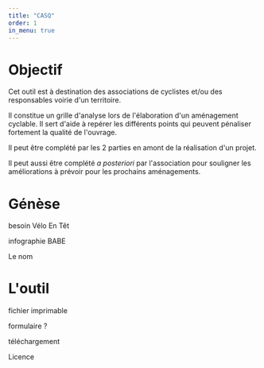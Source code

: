 ```yaml
---
title: "CASQ"
order: 1
in_menu: true
---
```

# Objectif

Cet outil est à destination des associations de cyclistes et/ou des responsables voirie d'un territoire.

Il constitue un grille d'analyse lors de l'élaboration d'un aménagement cyclable. Il sert d'aide à repérer les différents points qui peuvent pénaliser fortement la qualité de l'ouvrage.

Il peut être complété par les 2 parties en amont de la réalisation d'un projet.

Il peut aussi être complété *a posteriori* par l'association pour souligner les améliorations à prévoir pour les prochains aménagements. 

# Génèse

besoin Vélo En Têt

infographie BABE

Le nom

# L'outil

fichier imprimable

formulaire ?

téléchargement

Licence 